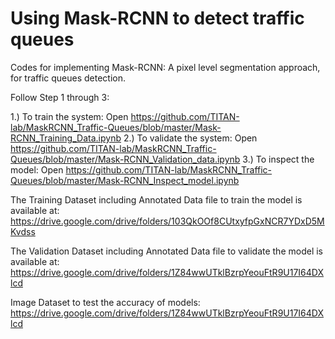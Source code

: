 # Using Mask-RCNN to detect traffic queues
Codes for implementing Mask-RCNN: A pixel level segmentation approach, for traffic queues detection.

Follow Step 1 through 3:

1.) To train the system: Open https://github.com/TITAN-lab/MaskRCNN_Traffic-Queues/blob/master/Mask-RCNN_Training_Data.ipynb
2.) To validate the system: Open https://github.com/TITAN-lab/MaskRCNN_Traffic-Queues/blob/master/Mask-RCNN_Validation_data.ipynb
3.) To inspect the model: Open https://github.com/TITAN-lab/MaskRCNN_Traffic-Queues/blob/master/Mask-RCNN_Inspect_model.ipynb



The Training Dataset including Annotated Data file to train the model is available at:  https://drive.google.com/drive/folders/103QkOOf8CUtxyfpGxNCR7YDxD5MKvdss




The Validation Dataset including Annotated Data file to validate the model is available at: https://drive.google.com/drive/folders/1Z84wwUTklBzrpYeouFtR9U17I64DXlcd




Image Dataset to test the accuracy of models:  https://drive.google.com/drive/folders/1Z84wwUTklBzrpYeouFtR9U17I64DXlcd
